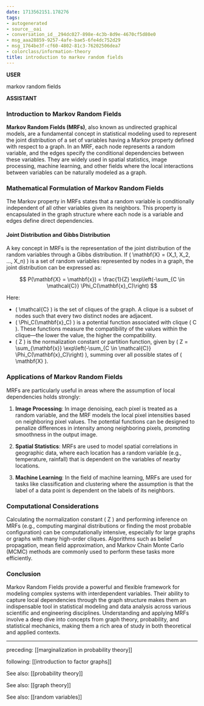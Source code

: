```yaml
---
date: 1713562151.178276
tags:
- autogenerated
- source__oai
- conversation_id__294dc027-898e-4c3b-8d9e-4670cf5d80e0
- msg_aaa28859-9257-4afe-bae5-6fe4dc752d29
- msg_1764be3f-cf60-4802-81c3-76202506dea7
- colorclass/information-theory
title: introduction to markov random fields
---
```


**USER**

markov random fields


**ASSISTANT**

### Introduction to Markov Random Fields

**Markov Random Fields (MRFs)**, also known as undirected graphical models, are a fundamental concept in statistical modeling used to represent the joint distribution of a set of variables having a Markov property defined with respect to a graph. In an MRF, each node represents a random variable, and the edges specify the conditional dependencies between these variables. They are widely used in spatial statistics, image processing, machine learning, and other fields where the local interactions between variables can be naturally modeled as a graph.

### Mathematical Formulation of Markov Random Fields

The Markov property in MRFs states that a random variable is conditionally independent of all other variables given its neighbors. This property is encapsulated in the graph structure where each node is a variable and edges define direct dependencies.

#### Joint Distribution and Gibbs Distribution

A key concept in MRFs is the representation of the joint distribution of the random variables through a Gibbs distribution. If \( \mathbf{X} = (X_1, X_2, ..., X_n) \) is a set of random variables represented by nodes in a graph, the joint distribution can be expressed as:

$$
P(\mathbf{X} = \mathbf{x}) = \frac{1}{Z} \exp\left(-\sum_{C \in \mathcal{C}} \Phi_C(\mathbf{x}_C)\right)
$$

Here:
- \( \mathcal{C} \) is the set of cliques of the graph. A clique is a subset of nodes such that every two distinct nodes are adjacent.
- \( \Phi_C(\mathbf{x}_C) \) is a potential function associated with clique \( C \). These functions measure the compatibility of the values within the clique—the lower the value, the higher the compatibility.
- \( Z \) is the normalization constant or partition function, given by \( Z = \sum_{\mathbf{x}} \exp\left(-\sum_{C \in \mathcal{C}} \Phi_C(\mathbf{x}_C)\right) \), summing over all possible states of \( \mathbf{X} \).

### Applications of Markov Random Fields

MRFs are particularly useful in areas where the assumption of local dependencies holds strongly:

1. **Image Processing**: In image denoising, each pixel is treated as a random variable, and the MRF models the local pixel intensities based on neighboring pixel values. The potential functions can be designed to penalize differences in intensity among neighboring pixels, promoting smoothness in the output image.

2. **Spatial Statistics**: MRFs are used to model spatial correlations in geographic data, where each location has a random variable (e.g., temperature, rainfall) that is dependent on the variables of nearby locations.

3. **Machine Learning**: In the field of machine learning, MRFs are used for tasks like classification and clustering where the assumption is that the label of a data point is dependent on the labels of its neighbors.

### Computational Considerations

Calculating the normalization constant \( Z \) and performing inference on MRFs (e.g., computing marginal distributions or finding the most probable configuration) can be computationally intensive, especially for large graphs or graphs with many high-order cliques. Algorithms such as belief propagation, mean field approximation, and Markov Chain Monte Carlo (MCMC) methods are commonly used to perform these tasks more efficiently.

### Conclusion

Markov Random Fields provide a powerful and flexible framework for modeling complex systems with interdependent variables. Their ability to capture local dependencies through the graph structure makes them an indispensable tool in statistical modeling and data analysis across various scientific and engineering disciplines. Understanding and applying MRFs involve a deep dive into concepts from graph theory, probability, and statistical mechanics, making them a rich area of study in both theoretical and applied contexts.


---

preceding: [[marginalization in probability theory]]  


following: [[introduction to factor graphs]]

See also: [[probability theory]]


See also: [[graph theory]]


See also: [[random variables]]
